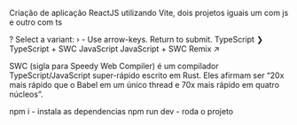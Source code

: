 Criação de aplicação ReactJS utilizando Vite, dois projetos iguais um com js e outro com ts


? Select a variant: › - Use arrow-keys. Return to submit.
    TypeScript
❯   TypeScript + SWC
    JavaScript
    JavaScript + SWC
    Remix ↗



SWC (sigla para Speedy Web Compiler) é um compilador TypeScript/JavaScript super-rápido escrito em Rust. Eles afirmam ser “20x mais rápido que o Babel em um único thread e 70x mais rápido em quatro núcleos”.


npm i - instala as dependencias
npm run dev - roda o projeto 
